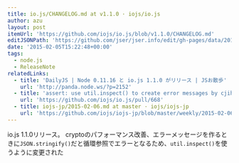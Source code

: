 ```yaml
---
title: io.js/CHANGELOG.md at v1.1.0 · iojs/io.js
author: azu
layout: post
itemUrl: 'https://github.com/iojs/io.js/blob/v1.1.0/CHANGELOG.md'
editJSONPath: 'https://github.com/jser/jser.info/edit/gh-pages/data/2015/02/index.json'
date: '2015-02-05T15:22:48+00:00'
tags:
  - node.js
  - ReleaseNote
relatedLinks:
  - title: 'DailyJS | Node 0.11.16 と io.js 1.1.0 がリリース | JSお散歩'
    url: 'http://panda.node.ws/?p=2152'
  - title: 'assert: use util.inspect() to create error messages by cjihrig · Pull Request #668 · iojs/io.js'
    url: 'https://github.com/iojs/io.js/pull/668'
  - title: iojs-jp/2015-02-06.md at master · iojs/iojs-jp
    url: 'https://github.com/iojs/iojs-jp/blob/master/weekly/2015-02-06.md'
---
```

io.js 1.1.0リリース。
cryptoのパフォーマンス改善、エラーメッセージを作るときに`JSON.stringify()`だと循環参照でエラーとなるため、`util.inspect()`を使うように変更された
